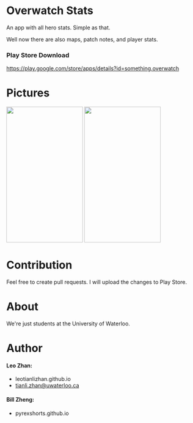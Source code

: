 # Overwatch Stats
An app with all hero stats. Simple as that.  

Well now there are also maps, patch notes, and player stats.

### Play Store Download
https://play.google.com/store/apps/details?id=something.overwatch

# Pictures
<img src="https://cdn.discordapp.com/attachments/133676181148008448/195362851223764997/Screenshot_20160622-222153.png" width="200" height="356" /> <img src="https://cdn.discordapp.com/attachments/133676181148008448/195369408980320257/Screenshot_20160622-224751.png" width="200" height="356" />

# Contribution
Feel free to create pull requests. I will upload the changes to Play Store. 

# About
We're just students at the University of Waterloo.

# Author
#### Leo Zhan:
 - leotianlizhan.github.io
 - tianli.zhan@uwaterloo.ca
 
#### Bill Zheng:
 - pyrexshorts.github.io
